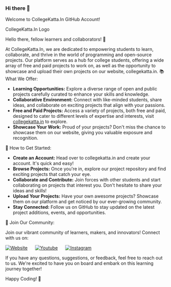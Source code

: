 ### Hi there 👋
Welcome to CollegeKatta.In GitHub Account!

CollegeKatta.In Logo

Hello there, fellow learners and collaborators! 👋

At CollegeKatta.In, we are dedicated to empowering students to learn, collaborate, and thrive in the world of programming and open-source projects. Our platform serves as a hub for college students, offering a wide array of free and paid projects to work on, as well as the opportunity to showcase and upload their own projects on our website, collegekatta.in.
📚 What We Offer:

- **Learning Opportunities:** Explore a diverse range of open and public projects carefully curated to enhance your skills and knowledge.
- **Collaborative Environment:** Connect with like-minded students, share ideas, and collaborate on exciting projects that align with your passions.
- **Free and Paid Projects:** Access a variety of projects, both free and paid, designed to cater to different levels of expertise and interests, visit [collegekatta.in](collegekatta.in) to explore.
- **Showcase Your Work:** Proud of your projects? Don't miss the chance to showcase them on our website, giving you valuable exposure and recognition.

🚀 How to Get Started:

- **Create an Account:** Head over to collegekatta.in and create your account. It's quick and easy!
- **Browse Projects:** Once you're in, explore our project repository and find exciting projects that catch your eye.
- **Collaborate and Contribute:** Join forces with other students and start collaborating on projects that interest you. Don't hesitate to share your ideas and skills!
- **Upload Your Projects:** Have your own awesome projects? Showcase them on our platform and get noticed by our ever-growing community.
- **Stay Connected:** Follow us on GitHub to stay updated on the latest project additions, events, and opportunities.

🤝 Join Our Community:

Join our vibrant community of learners, makers, and innovators! Connect with us on:

[![Website](https://img.icons8.com/material-outlined/50/FF9000/domain.png "CollegeKatta.In - Empowering Students to Learn and Collaborate!")](collegekatta.in)&nbsp;&nbsp;&nbsp;&nbsp;&nbsp;
[![Youtube](https://img.icons8.com/material-outlined/50/FF9000/youtube-play--v1.png "Subscribe us on Youtube!")](https://www.youtube.com/@collegekatta-in)&nbsp;&nbsp;&nbsp;&nbsp;&nbsp;
[![Instagram](https://img.icons8.com/material-outlined/50/FF9000/instagram-new--v1.png "Follow us on Instagram!")](https://www.instagram.com/collegekatta.in/)

If you have any questions, suggestions, or feedback, feel free to reach out to us. We're excited to have you on board and embark on this learning journey together!

Happy Coding! 🚀


<!--
**collegekatta/collegekatta** is a ✨ _special_ ✨ repository because its `README.md` (this file) appears on your GitHub profile.

Here are some ideas to get you started:

- 🔭 I’m currently working on ...
- 🌱 I’m currently learning ...
- 👯 I’m looking to collaborate on ...
- 🤔 I’m looking for help with ...
- 💬 Ask me about ...
- 📫 How to reach me: ...
- 😄 Pronouns: ...
- ⚡ Fun fact: ...
-->
